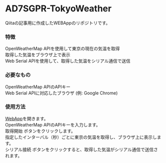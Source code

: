 # AD7SGPR-TokyoWeather
Qiitaの記事用に作成したWEBAppのリポジトリです。  

### 特徴  
OpenWeatherMap APIを使用して東京の現在の気温を取得  
取得した気温をブラウザ上で表示  
Web Serial APIを使用して、取得した気温をシリアル通信で送信  
  
### 必要なもの  
OpenWeatherMap APIのAPIキー  
Web Serial APIに対応したブラウザ (例: Google Chrome)
  
### 使用方法  
[WebApp](https://bit-trade-one.github.io/AD7SGPR-TokyoWeather/)を開きます。  
OpenWeatherMap APIのAPIキーを入力します。  
取得開始 ボタンをクリックします。  
指定したインターバル（秒）ごとに東京の気温を取得し、ブラウザ上に表示します。  
シリアル接続 ボタンをクリックすると、取得した気温がシリアル通信で送信されます。  
